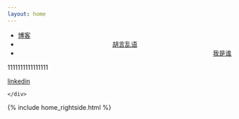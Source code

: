 ```yaml
---
layout: home
---
```


<div class="index-content blog">
    <div class="section">

<ul class="artical-cate">
    <li ><a href="/"><span>博客</span></a></li>
    <li style="text-align:center"><a href="/misc"><span>胡言乱语</span></a></li>
    <li class="on" style="text-align:right"><a href="/profile"><span>我是谁</span></a></li>
</ul>

<div class="cate-bar"><span id="cateBar"></span></div>

<div class="artical-list" >
<p>1111111111111111</p>
<a href="">linkedin</a>
</div>

    </div>
  {% include home_rightside.html %}
    </div>
</div>
